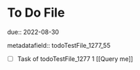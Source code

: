# To Do File

due:: 2022-08-30

metadatafield:: todoTestFile_1277_55

- [ ] Task of todoTestFile_1277 1 [[Query me]]
